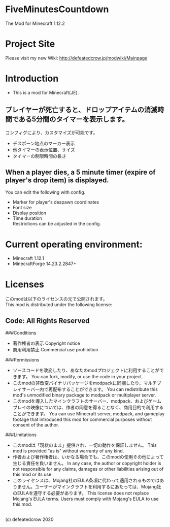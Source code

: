 # FiveMinutesCountdown
The Mod for Minecraft 1.12.2 

# Project Site
Please visit my new Wiki: http://defeatedcrow.jp/modwiki/Mainpage

# Introduction
- This is a mod for Minecraft(JE).<br>

## プレイヤーが死亡すると、ドロップアイテムの消滅時間である5分間のタイマーを表示します。<br>
コンフィグにより、カスタマイズが可能です。<br>
- デスポーン地点のマーカー表示
- 他タイマーの表示位置、サイズ
- タイマーの制限時間の長さ<br>

## When a player dies, a 5 minute timer (expire of player's drop item) is displayed.<br>
You can edit the following with config.<br>
- Marker for player's despawn coordinates
- Font size
- Display position
- Time duration<br>
Restrictions can be adjusted in the config.<br>

# Current operating environment:
- Minecraft 1.12.1
- MinecraftForge 14.23.2.2847+

# Licenses
このmodは以下のライセンスの元で公開されます。 <br>
This mod is distributed under the following license:
## Code: All Rights Reserved
###Conditions
- 著作権者の表示 Copyright notice
- 商用利用禁止 Commercial use prohibition

###Permissions
- ソースコードを改変したり、あなたのmodプロジェクトに利用することができます。
  You can fork, modify, or use the code in your project.
- このmodの非改変バイナリパッケージをmodpackに同梱したり、マルチプレイサーバー内で再配布することができます。
  You can redistribute this mod's unmodified binary package to modpack or multiplayer server.
- このmodを導入したマインクラフトのサーバー、modpack、およびゲームプレイの映像については、作者の同意を得ることなく、商用目的で利用することができます。
  You can use Minecraft server, modpack, and gameplay footage that introduced this mod for commercial purposes without consent of the author.

###Limitations
- このmodは「現状のまま」提供され、一切の動作を保証しません。
  This mod is provided "as is" without warranty of any kind.
- 作者および著作権者は、いかなる場合でも、このmodの使用その他によって生じる責任を負いません。
  In any case, the author or copyright holder is not responsible for any claims, damages or other liabilities arising out of this mod or its use.
- このライセンスは、Mojang社のEULA条項に代わって適用されるものではありません。ユーザーがマインクラフトを利用するにあたっては、Mojang社のEULAを遵守する必要があります。
  This license does not replace Mojang's EULA terms. Users must comply with Mojang's EULA to use this mod.
<br>
(c) defeatedcrow 2020
